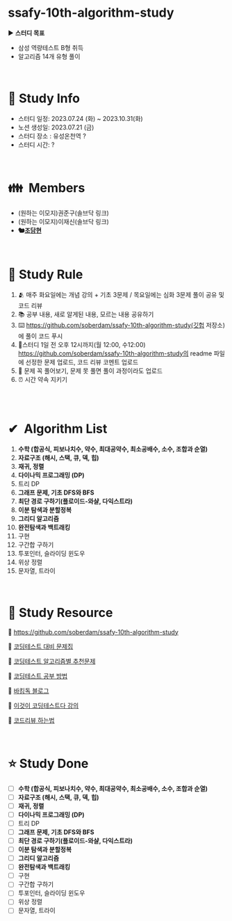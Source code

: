# ssafy-10th-algorithm-study

▶️ **스터디 목표**

- 삼성 역량테스트 B형 취득
- 알고리즘 14개 유형 풀이

<br>

# 📜 Study Info

- 스터디 일정: 2023.07.24 (화) ~ 2023.10.31(화)
- 노션 생성일: 2023.07.21 (금)
- 스터디 장소 : 유성온천역 ?
- 스터디 시간: ?

<br>

# 👪  Members

- (원하는 이모지)권준구(솔브닥 링크)
- (원하는 이모지)이재신(솔브닥 링크)
- **🐿️[조담현](https://solved.ac/profile/whekagus123)**

<br>

# 🤝 Study Rule

1. 🫂 매주 화요일에는 개념 강의 + 기초 3문제 / 목요일에는 심화 3문제 풀이 공유 및 코드 리뷰
2. 📚 공부 내용, 새로 알게된 내용, 모르는 내용 공유하기
3. ⌨️ https://github.com/soberdam/ssafy-10th-algorithm-study(깃헙 저장소) 에 풀이 코드 푸시 
4. 🧐스터디 1일 전 오후 12시까지(월 12:00, 수12:00) https://github.com/soberdam/ssafy-10th-algorithm-study의 readme 파일에 선정한 문제 업로드, 코드 리뷰 코멘트 업로드
5. 📝 문제 꼭 풀어보기, 문제 못 풀면 풀이 과정이라도 업로드
6. ⏰ 시간 약속 지키기

<br> 

# ✔  Algorithm List

1. **수학 (합공식, 피보나치수, 약수, 최대공약수, 최소공배수, 소수, 조합과 순열)**
2. **자료구조 (해시, 스택, 큐, 덱, 힙)**
3. **재귀, 정렬**
4. **다이나믹 프로그래밍 (DP)**
5. 트리 DP
6. **그래프 문제, 기초 DFS와 BFS**
7. **최단 경로 구하기(플로이드-와샬, 다익스트라)**
8. **이분 탐색과 분할정복**
9. **그리디 알고리즘**
10. **완전탐색과 백트래킹**
11. 구현
12. 구간합 구하기
13. 투포인터, 슬라이딩 윈도우
14. 위상 정렬
15. 문자열, 트라이

<br>

# 📝 Study Resource

📃 https://github.com/soberdam/ssafy-10th-algorithm-study

📃 [코딩테스트 대비 문제집](https://github.com/tony9402/baekjoon)

📃 [코딩테스트 알고리즘별 추천문제](https://dev-dain.tistory.com/155)

📃 [코딩테스트 공부 방법](https://plzrun.tistory.com/entry/%EC%95%8C%EA%B3%A0%EB%A6%AC%EC%A6%98-%EB%AC%B8%EC%A0%9C%ED%92%80%EC%9D%B4PS-%EC%8B%9C%EC%9E%91%ED%95%98%EA%B8%B0)

📃 [바킹독 블로그](https://blog.encrypted.gg/)

📃 [이것이 코딩테스트다 강의](https://www.youtube.com/watch?v=m-9pAwq1o3w&list=PLRx0vPvlEmdAghTr5mXQxGpHjWqSz0dgC&index=1)

📃 [코드리뷰 하는법](https://joyful-development.tistory.com/14)

<br>

# ⭐ Study Done

- [ ]  **수학 (합공식, 피보나치수, 약수, 최대공약수, 최소공배수, 소수, 조합과 순열)**
- [ ]  **자료구조 (해시, 스택, 큐, 덱, 힙)**
- [ ]  **재귀, 정렬**
- [ ]  **다이나믹 프로그래밍 (DP)**
- [ ]  트리 DP
- [ ]  **그래프 문제, 기초 DFS와 BFS**
- [ ]  **최단 경로 구하기(플로이드-와샬, 다익스트라)**
- [ ]  **이분 탐색과 분할정복**
- [ ]  **그리디 알고리즘**
- [ ]  **완전탐색과 백트래킹**
- [ ]  구현
- [ ]  구간합 구하기
- [ ]  투포인터, 슬라이딩 윈도우
- [ ]  위상 정렬
- [ ]  문자열, 트라이
